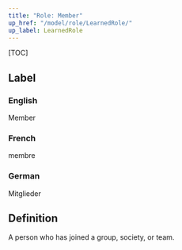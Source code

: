 ```yaml
---
title: "Role: Member"
up_href: "/model/role/LearnedRole/"
up_label: LearnedRole
---
```


[TOC]

## Label

### English
Member

### French
membre

### German
Mitglieder

## Definition
A person who has joined a group, society, or team.
